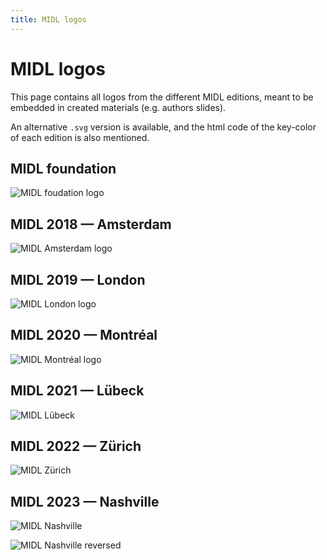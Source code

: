 ```yaml
---
title: MIDL logos
---
```

# MIDL logos
This page contains all logos from the different MIDL editions, meant to be embedded in created materials (e.g. authors slides).

An alternative `.svg` version is available, and the html code of the key-color of each edition is also mentioned.

## MIDL foundation
![MIDL foudation logo](/logos/midl/logo_color.png)

## MIDL 2018 — Amsterdam
![MIDL Amsterdam logo](/logos/2018/logo.png)

## MIDL 2019 — London
![MIDL London logo](/logos/2019/logo.png)

## MIDL 2020 — Montréal
![MIDL Montréal logo](/logos/2020/logo.png)

## MIDL 2021 — Lübeck
![MIDL Lübeck](/logos/2021/logo.png)

## MIDL 2022 — Zürich
![MIDL Zürich](/logos/2022/logo.png)

## MIDL 2023 — Nashville
![MIDL Nashville](/logos/2023/logo.png)

![MIDL Nashville reversed](/logos/2023/logo_gold.png)
